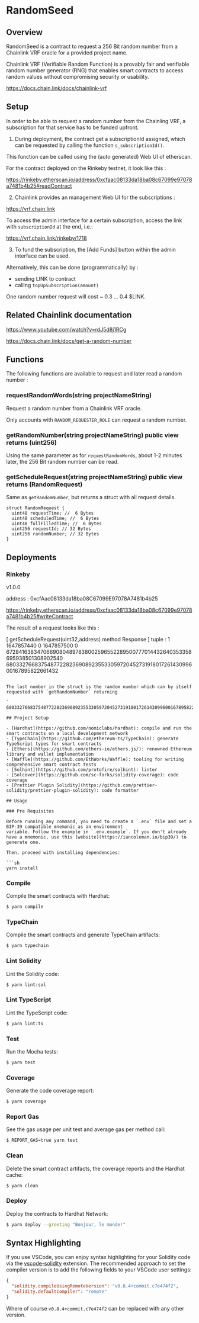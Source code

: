 # RandomSeed

## Overview

RandomSeed is a contract to request a 256 Bit random number from a Chainlink VRF oracle for a provided project name.

Chainlink VRF (Verifiable Random Function) is a provably fair and verifiable random number generator (RNG) that enables smart contracts to access random values without compromising security or usability.

https://docs.chain.link/docs/chainlink-vrf

## Setup

In order to be able to request a random number from the Chainling VRF, a subscription for that service has to be funded upfront.

1. During deployment, the contract get a subscriptionId assigned, which can be requested by calling the function `s_subscriptionId()`.

This function can be called using the (auto generated) Web UI of etherscan.

For the contract deployed on the Rinkeby testnet, it look like this :

https://rinkeby.etherscan.io/address/0xcfaac08133da18ba08c67099e97078a7481b4b25#readContract

2. Chainlink provides an management Web UI for the subscriptions :

https://vrf.chain.link

To access the admin interface for a certain subscription, access the link with `subscriptionId` at the end, i.e.:

https://vrf.chain.link/rinkeby/1718

3. To fund the subscription, the [Add Funds] button within the admin interface can be used.

Alternatively, this can be done (programmatically) by :

- sending LINK to contract
- calling `topUpSubscription(amount)`

One random number request will cost ~ 0.3 ... 0.4 $LINK.

## Related Chainlink documentation

https://www.youtube.com/watch?v=rdJ5d8j1RCg

https://docs.chain.link/docs/get-a-random-number

## Functions

The following functions are available to request and later read a random number :

### requestRandomWords(string projectNameString)

Request a random number from a Chainlink VRF oracle.

Only accounts with `RANDOM_REQUESTER_ROLE` can request a random number.

### getRandomNumber(string projectNameString) public view returns (uint256)

Using the same parameter as for `requestRandomWords`, about 1-2 minutes later, the 256 Bit random number can be read.

### getScheduleRequest(string projectNameString) public view returns (RandomRequest)

Same as `getRandomNumber`, but returns a struct with all request details.

```solidity
struct RandomRequest {
  uint48 requestTime; //  6 Bytes
  uint48 scheduledTime; //  6 Bytes
  uint48 fullFilledTime; //  6 Bytes
  uint256 requestId; // 32 Bytes
  uint256 randomNumber; // 32 Bytes
}

```

## Deployments

### Rinkeby

v1.0.0

address : 0xcfAac08133da18ba08C67099E97078A7481b4b25

https://rinkeby.etherscan.io/address/0xcfaac08133da18ba08c67099e97078a7481b4b25#writeContract

The result of a request looks like this :

[ getScheduleRequest(uint32,address) method Response ]
tuple : 1
1647857440
0
1647857500
0
67284163834706690804897838002596552289500777014432640353358695938501308902540
68033276683754877228236908923553305972045273191801726143099600167895822661432

````

The last number in the struct is the random number which can by itself requested with `getRandomNumber` returning

` 68033276683754877228236908923553305972045273191801726143099600167895822661432`

## Project Setup

- [Hardhat](https://github.com/nomiclabs/hardhat): compile and run the smart contracts on a local development network
- [TypeChain](https://github.com/ethereum-ts/TypeChain): generate TypeScript types for smart contracts
- [Ethers](https://github.com/ethers-io/ethers.js/): renowned Ethereum library and wallet implementation
- [Waffle](https://github.com/EthWorks/Waffle): tooling for writing comprehensive smart contract tests
- [Solhint](https://github.com/protofire/solhint): linter
- [Solcover](https://github.com/sc-forks/solidity-coverage): code coverage
- [Prettier Plugin Solidity](https://github.com/prettier-solidity/prettier-plugin-solidity): code formatter

## Usage

### Pre Requisites

Before running any command, you need to create a `.env` file and set a BIP-39 compatible mnemonic as an environment
variable. Follow the example in `.env.example`. If you don't already have a mnemonic, use this [website](https://iancoleman.io/bip39/) to generate one.

Then, proceed with installing dependencies:

```sh
yarn install
````

### Compile

Compile the smart contracts with Hardhat:

```sh
$ yarn compile
```

### TypeChain

Compile the smart contracts and generate TypeChain artifacts:

```sh
$ yarn typechain
```

### Lint Solidity

Lint the Solidity code:

```sh
$ yarn lint:sol
```

### Lint TypeScript

Lint the TypeScript code:

```sh
$ yarn lint:ts
```

### Test

Run the Mocha tests:

```sh
$ yarn test
```

### Coverage

Generate the code coverage report:

```sh
$ yarn coverage
```

### Report Gas

See the gas usage per unit test and average gas per method call:

```sh
$ REPORT_GAS=true yarn test
```

### Clean

Delete the smart contract artifacts, the coverage reports and the Hardhat cache:

```sh
$ yarn clean
```

### Deploy

Deploy the contracts to Hardhat Network:

```sh
$ yarn deploy --greeting "Bonjour, le monde!"
```

## Syntax Highlighting

If you use VSCode, you can enjoy syntax highlighting for your Solidity code via the
[vscode-solidity](https://github.com/juanfranblanco/vscode-solidity) extension. The recommended approach to set the
compiler version is to add the following fields to your VSCode user settings:

```json
{
  "solidity.compileUsingRemoteVersion": "v0.8.4+commit.c7e474f2",
  "solidity.defaultCompiler": "remote"
}
```

Where of course `v0.8.4+commit.c7e474f2` can be replaced with any other version.
